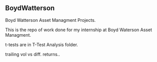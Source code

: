 ## BoydWatterson
Boyd Watterson Asset Managment Projects.

This is the repo of work done for my internship at Boyd Waterson Asset Managment.

t-tests are in T-Test Analysis folder. 

trailing vol vs diff. returns..


